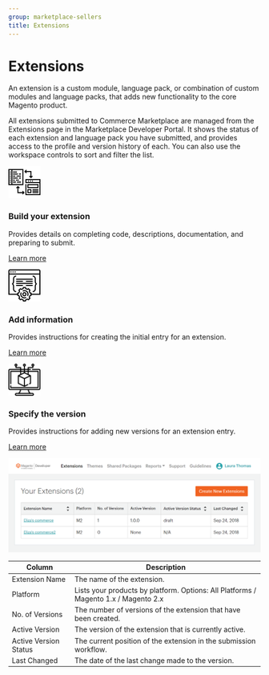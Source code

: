```yaml
---
group: marketplace-sellers
title: Extensions
---
```


# Extensions

An extension is a custom module, language pack, or combination of custom modules and language packs, that adds new functionality to the core Magento product.

All extensions submitted to Commerce Marketplace are managed from the Extensions page in the Marketplace Developer Portal. It shows the status of each extension and language pack you have submitted, and provides access to the profile and version history of each. You can also use the workspace controls to sort and filter the list.

<TextBlock slots="image, heading, text, links" width="33%" />

![Build your extension](../_images/assets/code-development.png)

### Build your extension

Provides details on completing code, descriptions, documentation, and preparing to submit.

[Learn more](../extension-create/)



<TextBlock slots="image, heading, text, links" width="33%" />

![Add extension information](../_images/assets/new-extension.png)

### Add information

Provides instructions for creating the initial entry for an extension.

[Learn more](../extension-information/)



<TextBlock slots="image, heading, text, links" width="33%" />

![Slack logo](../_images/assets/new-version.png)

### Specify the version

Provides instructions for adding new versions for an extension entry.

[Learn more](../extension-version/)



![](../_images/your-extensions.png)

| Column                | Description                                                                         |
|-----------------------|-------------------------------------------------------------------------------------|
| Extension Name        | The name of the extension.                                                          |
| Platform              | Lists your products by platform. Options: All Platforms / Magento 1.x / Magento 2.x |
| No. of Versions       | The number of versions of the extension that have been created.                     |
| Active Version        | The version of the extension that is currently active.                              |
| Active Version Status | The current position of the extension in the submission workflow.                   |
| Last Changed          | The date of the last change made to the version.                                    |
